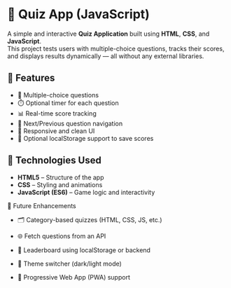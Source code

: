 # 🧠 Quiz App (JavaScript)

A simple and interactive **Quiz Application** built using **HTML**, **CSS**, and **JavaScript**.  
This project tests users with multiple-choice questions, tracks their scores, and displays results dynamically — all without any external libraries.

## 🚀 Features
- 🎯 Multiple-choice questions  
- ⏱️ Optional timer for each question  
- 📊 Real-time score tracking  
- 🔄 Next/Previous question navigation  
- 🎨 Responsive and clean UI  
- 💾 Optional localStorage support to save scores  


## 🧩 Technologies Used
- **HTML5** – Structure of the app  
- **CSS** – Styling and animations  
- **JavaScript (ES6)** – Game logic and interactivity

🌟 Future Enhancements

  - 🗂️ Category-based quizzes (HTML, CSS, JS, etc.)

  - 🌐 Fetch questions from an API

  - 🧩 Leaderboard using localStorage or backend

  - 🎨 Theme switcher (dark/light mode)

  - 📱 Progressive Web App (PWA) support
